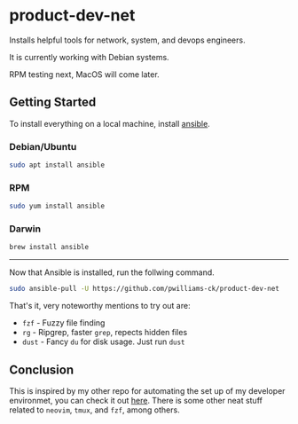 # product-dev-net

Installs helpful tools for network, system, and devops engineers.

It is currently working with Debian systems.

RPM testing next, MacOS will come later.

## Getting Started

To install everything on a local machine, install [ansible](https://www.ansible.com/).

### Debian/Ubuntu

```bash
sudo apt install ansible
```
### RPM

```bash
sudo yum install ansible
```
### Darwin

```bash
brew install ansible
```
---

Now that Ansible is installed, run the follwing command.

```bash
sudo ansible-pull -U https://github.com/pwilliams-ck/product-dev-net
```

That's it, very noteworthy mentions to try out are:

- `fzf` - Fuzzy file finding
- `rg` - Ripgrep, faster `grep`, repects hidden files
- `dust` - Fancy `du` for disk usage. Just run `dust`

## Conclusion

This is inspired by my other repo for automating the set up of my developer environmet, you 
can check it out [here](https://github.com/pwilliams-ck/product-dev). There is some other neat
stuff related to `neovim`, `tmux`, and `fzf`, among others.

